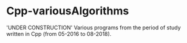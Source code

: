 # Cpp-variousAlgorithms
'UNDER CONSTRUCTION' Various programs from the period of study written in Cpp (from 05-2016 to 08-2018).
